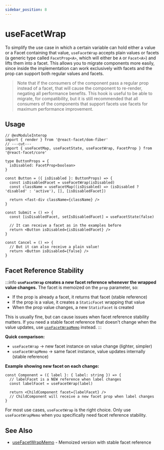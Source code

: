 ```yaml
---
sidebar_position: 8
---
```


# useFacetWrap

To simplify the use case in which a certain variable can hold either a value or a Facet containing that value, `useFacetWrap` accepts plain values or facets (a generic type called `FacetProp<A>`, which will either be `A` or `Facet<A>`) and lifts them into a facet. This allows you to migrate components more easily, since inside the implementation can work exclusively with facets and the prop can support both regular values and facets.

> Note that if the consumers of the component pass a regular prop instead of a facet, that will cause the component to re-render, negating all performance benefits. This hook is useful to be able to migrate, for compatibility, but it is still recommended that all consumers of the components that support facets use facets for maximum performance improvement.

## Usage

```tsx twoslash
// @esModuleInterop
import { render } from '@react-facet/dom-fiber'
// ---cut---
import { useFacetMap, useFacetState, useFacetWrap, FacetProp } from '@react-facet/core'

type ButtonProps = {
  isDisabled: FacetProp<boolean>
}

const Button = ({ isDisabled }: ButtonProps) => {
  const isDisabledFacet = useFacetWrap(isDisabled)
  const className = useFacetMap((isDisabled) => (isDisabled ? 'disabled' : 'active'), [], [isDisabledFacet])

  return <fast-div className={className} />
}

const Submit = () => {
  const [isDisabledFacet, setIsDisabledFacet] = useFacetState(false)

  // It can receive a facet as in the examples before
  return <Button isDisabled={isDisabledFacet} />
}

const Cancel = () => {
  // But it can also receive a plain value!
  return <Button isDisabled={false} />
}
```

## Facet Reference Stability

:::info
**`useFacetWrap` creates a new facet reference whenever the wrapped value changes.** The facet is memoized on the `prop` parameter, so:

- If the prop is already a facet, it returns that facet (stable reference)
- If the prop is a value, it creates a `StaticFacet` wrapping that value
- When the prop value changes, a new `StaticFacet` is created

This is usually fine, but can cause issues when facet reference stability matters. If you need a stable facet reference that doesn't change when the value updates, use [`useFacetWrapMemo`](./use-facet-wrap-memo) instead.
:::

**Quick comparison:**

- `useFacetWrap` → new facet instance on value change (lighter, simpler)
- `useFacetWrapMemo` → same facet instance, value updates internally (stable reference)

**Example showing new facet on each change:**

```tsx
const Component = ({ label }: { label: string }) => {
  // labelFacet is a NEW reference when label changes
  const labelFacet = useFacetWrap(label)

  return <ChildComponent facet={labelFacet} />
  // ChildComponent will receive a new facet prop when label changes
}
```

For most use cases, `useFacetWrap` is the right choice. Only use `useFacetWrapMemo` when you specifically need facet reference stability.

## See Also

- [useFacetWrapMemo](./use-facet-wrap-memo) - Memoized version with stable facet reference
